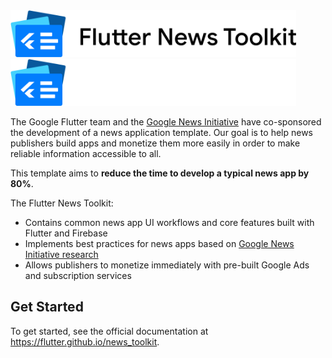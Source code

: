<img alt="Flutter News Toolkit Logo" height="75" src="./docs/static/img/header_light.svg#gh-light-mode-only"/>
<img alt="Flutter News Toolkit Logo" height="75" src="./docs/static/img/header_dark.svg#gh-dark-mode-only"/>

<br/>

The Google Flutter team and the [Google News Initiative](https://newsinitiative.withgoogle.com/) have co-sponsored the development of a news application template. Our goal is to help news publishers build apps and monetize them more easily in order to make reliable information accessible to all.

This template aims to **reduce the time to develop a typical news app by 80%**.

The Flutter News Toolkit:

- Contains common news app UI workflows and core features built with Flutter and Firebase
- Implements best practices for news apps based on [Google News Initiative research](https://newsinitiative.withgoogle.com/info/assets/static/docs/nci/nci-playbook-en.pdf)
- Allows publishers to monetize immediately with pre-built Google Ads and subscription services

## Get Started

To get started, see the official documentation at https://flutter.github.io/news_toolkit.

[logo_black]: ./docs/static/img/header_light.svg#gh-light-mode-only
[logo_white]: ./docs/static/img/header_dark.svg#gh-dark-mode-only
